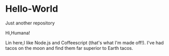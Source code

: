 # Hello-World
Just another repository

Hi,Humana!

Lin here,I like Node.js and Coffeescript (that's what I'm made off!).
I've had tacos on the moon and find them far superior to Earth tacos.
